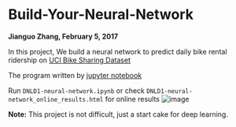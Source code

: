 # Build-Your-Neural-Network
**Jianguo Zhang, February 5, 2017**

In this project, We build a neural network to predict daily bike rental ridership on [UCI Bike Sharing Dataset](https://archive.ics.uci.edu/ml/datasets/Bike+Sharing+Dataset)

The program written by [jupyter notebook](http://jupyter.org/) 

Run `DNLD1-neural-network.ipynb` or check `DNLD1-neural-network_online_results.html` for online results
![image](https://github.com/JianguoZhang1994/DNLD1-Neural-Network/blob/master/result.png)

**Note:** This project is not difficult, just a start cake for deep learning.

